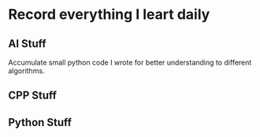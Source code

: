 # Record everything I leart daily


## AI Stuff
Accumulate small python code I wrote for better understanding to different algorithms.


## CPP Stuff


## Python Stuff
